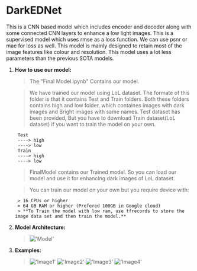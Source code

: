 # DarkEDNet

This is a CNN based model which includes encoder and decoder along with some connected CNN layers to enhance a low light images.
This is a supervised model which uses rmse as a loss function. We can use psnr or mae for loss as well. 
This model is mainly designed to retain most of the image features like colour and resolution. This model uses a lot less parameters than the previous SOTA models. 

1. **How to use our model:** 

    > The "Final Model.ipynb" Contains our model.
    
    > We have trained our model using LoL dataset. The formate of this folder is that it contains Test and Train folders. Both these folders contains high and low folder, which containes images with dark images and Bright images with same names. Test dataset has been provided, But you have to download Train dataset(LoL dataset) if you want to train the model on your own. 

        Test
        ----> high
        ----> low
        Train
        ----> high
        ----> low

    > FinalModel contains our Trained model. So you can load our model and use it for enhancing dark images of LoL dataset. 

    > You can train our model on your own but you require device with: 

        > 16 CPUs or higher 
        > 64 GB RAM or higher (Prefered 100GB in Google cloud)
        > **To Train the model with low ram, use tfrecords to store the image data set and then train the model.** 
2. **Model Architecture:**
    > !['Model'](DarkEDNet.png)
3. **Examples:**
    > !['Image1'](image1.png)
    > !['Image2'](image2.png)
    > !['Image3'](image3.png)
    > !['Image4'](image4.png)
